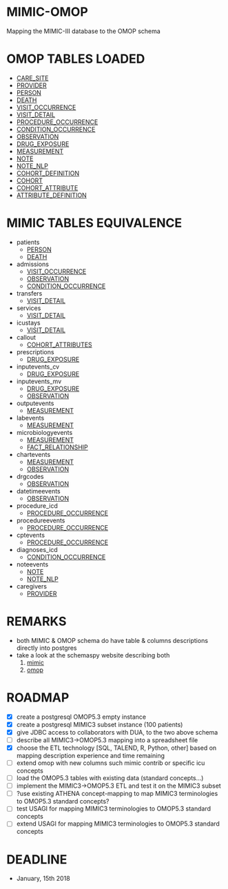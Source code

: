 MIMIC-OMOP
==========

Mapping the MIMIC-III database to the OMOP schema


OMOP TABLES LOADED
==================

- [CARE_SITE](etl/StandardizedHealthSystemDataTables/CARE_SITE)
- [PROVIDER](etl/StandardizedHealthSystemDataTables/PROVIDER)
- [PERSON](etl/StandardizedClinicalDataTables/PERSON)
- [DEATH](etl/StandardizedClinicalDataTables/DEATH)
- [VISIT_OCCURRENCE](etl/StandardizedClinicalDataTables/VISIT_OCCURRENCE)
- [VISIT_DETAIL](etl/StandardizedClinicalDataTables/VISIT_DETAIL)
- [PROCEDURE_OCCURRENCE](etl/StandardizedClinicalDataTables/PROCEDURE_OCCURRENCE)
- [CONDITION_OCCURRENCE](etl/StandardizedClinicalDataTables/CONDITION_OCCURRENCE)
- [OBSERVATION](etl/StandardizedClinicalDataTables/OBSERVATION)
- [DRUG_EXPOSURE](etl/StandardizedClinicalDataTables/DRUG_EXPOSURE)
- [MEASUREMENT](etl/StandardizedClinicalDataTables/MEASUREMENT)
- [NOTE](etl/StandardizedClinicalDataTables/NOTE)
- [NOTE_NLP](etl/StandardizedClinicalDataTables/NOTE_NLP)
- [COHORT_DEFINITION](etl/StandardizedVocabularies/COHORT_DEFINITION)
- [COHORT](etl/StandardizedDerivedElements/COHORT)
- [COHORT_ATTRIBUTE](etl/StandardizedDerivedElements//COHORT_ATTRIBUTE)
- [ATTRIBUTE_DEFINITION](etl/StandardizedVocabularies/ATTRIBUTE_DEFINITION)

MIMIC TABLES EQUIVALENCE
========================

- patients
  - [PERSON](etl/StandardizedClinicalDataTables/PERSON)
  - [DEATH](etl/StandardizedClinicalDataTables/DEATH)
- admissions
  - [VISIT_OCCURRENCE](etl/StandardizedClinicalDataTables/VISIT_OCCURRENCE)
  - [OBSERVATION](etl/StandardizedClinicalDataTables/OBSERVATION)
  - [CONDITION_OCCURRENCE](etl/StandardizedClinicalDataTables/CONDITION_OCCURRENCE)
- transfers
  - [VISIT_DETAIL](etl/StandardizedClinicalDataTables/VISIT_DETAIL)
- services
  - [VISIT_DETAIL](etl/StandardizedClinicalDataTables/VISIT_DETAIL)
- icustays
  - [VISIT_DETAIL](etl/StandardizedClinicalDataTables/VISIT_DETAIL)
- callout
  - [COHORT_ATTRIBUTES](etl/StandardizedDerivedElements/COHORT_ATTRIBUTE)
- prescriptions
  - [DRUG_EXPOSURE](etl/StandardizedClinicalDataTables/DRUG_EXPOSURE)
- inputevents_cv
  - [DRUG_EXPOSURE](etl/StandardizedClinicalDataTables/DRUG_EXPOSURE)
- inputevents_mv
  - [DRUG_EXPOSURE](etl/StandardizedClinicalDataTables/DRUG_EXPOSURE)
  - [OBSERVATION](etl/StandardizedClinicalDataTables/OBSERVATION)
- outputevents
  - [MEASUREMENT](etl/StandardizedClinicalDataTables/MEASUREMENT)
- labevents
  - [MEASUREMENT](etl/StandardizedClinicalDataTables/MEASUREMENT)
- microbiologyevents
  - [MEASUREMENT](etl/StandardizedClinicalDataTables/MEASUREMENT)
  - [FACT_RELATIONSHIP](etl/StandardizedClinicalDataTables/FACT_RELATIONSHIP)
- chartevents
  - [MEASUREMENT](etl/StandardizedClinicalDataTables/MEASUREMENT)
  - [OBSERVATION](etl/StandardizedClinicalDataTables/OBSERVATION)
- drgcodes
  - [OBSERVATION](etl/StandardizedClinicalDataTables/OBSERVATION)
- datetimeevents
  - [OBSERVATION](etl/StandardizedClinicalDataTables/OBSERVATION)
- procedure_icd
  - [PROCEDURE_OCCURRENCE](etl/StandardizedClinicalDataTables/PROCEDURE_OCCURRENCE)
- procedureevents
  - [PROCEDURE_OCCURRENCE](etl/StandardizedClinicalDataTables/PROCEDURE_OCCURRENCE)
- cptevents
  - [PROCEDURE_OCCURRENCE](etl/StandardizedClinicalDataTables/PROCEDURE_OCCURRENCE)
- diagnoses_icd
  - [CONDITION_OCCURRENCE](etl/StandardizedClinicalDataTables/CONDITION_OCCURRENCE)
- noteevents
  - [NOTE](etl/StandardizedClinicalDataTables/NOTE)
  - [NOTE_NLP](etl/StandardizedClinicalDataTables/NOTE_NLP)
- caregivers
  - [PROVIDER](etl/StandardizedHealthSystemDataTables/PROVIDER)




REMARKS
=======

- both MIMIC & OMOP schema do have table & columns descriptions directly into postgres
- take a look at the schemaspy website describing both
	1. [mimic](mimic/doc/schemaspy/index.html)
	1. [omop](omop/doc/schemaspy/index.html)


ROADMAP
=======

- [x] create a postgresql OMOP5.3 empty instance
- [x] create a postgresql MIMIC3  subset instance (100 patients)
- [x] give JDBC access to collaborators with DUA, to the two above schema
- [ ] describe all MIMIC3->OMOP5.3 mapping into a spreadsheet file
- [x] choose the ETL technology [SQL, TALEND, R, Python, other] based on mapping description experience and time remaining
- [ ] extend omop with new columns such mimic contrib or specific icu concepts
- [ ] load the OMOP5.3 tables with existing data (standard concepts...)
- [ ] implement the MIMIC3->OMOP5.3 ETL and test it on the MIMIC3 subset
- [ ] ?use existing ATHENA concept-mapping to map MIMIC3 terminologies to OMOP5.3 standard concepts?
- [ ] test USAGI for mapping MIMIC3 terminologies to OMOP5.3 standard concepts
- [ ] extend USAGI for mapping MIMIC3 terminologies to OMOP5.3 standard concepts

DEADLINE
========

- January, 15th 2018
